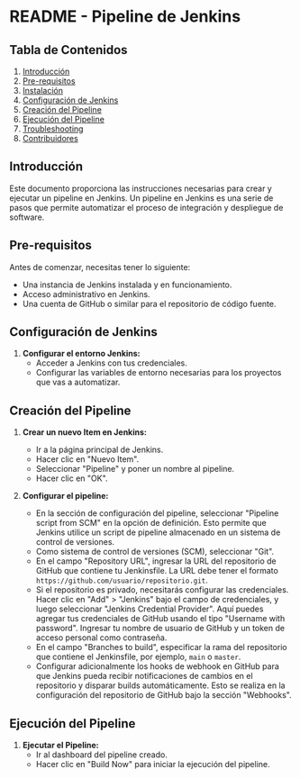 # README - Pipeline de Jenkins

## Tabla de Contenidos
1. [Introducción](#introducción)
2. [Pre-requisitos](#pre-requisitos)
3. [Instalación](#instalación)
4. [Configuración de Jenkins](#configuración-de-jenkins)
5. [Creación del Pipeline](#creación-del-pipeline)
6. [Ejecución del Pipeline](#ejecución-del-pipeline)
7. [Troubleshooting](#troubleshooting)
8. [Contribuidores](#contribuidores)

## Introducción
Este documento proporciona las instrucciones necesarias para crear y ejecutar un pipeline en Jenkins. Un pipeline en Jenkins es una serie de pasos que permite automatizar el proceso de integración y despliegue de software.

## Pre-requisitos
Antes de comenzar, necesitas tener lo siguiente:
- Una instancia de Jenkins instalada y en funcionamiento.
- Acceso administrativo en Jenkins.
- Una cuenta de GitHub o similar para el repositorio de código fuente.

## Configuración de Jenkins
1. **Configurar el entorno Jenkins:**
   - Acceder a Jenkins con tus credenciales.
   - Configurar las variables de entorno necesarias para los proyectos que vas a automatizar.

## Creación del Pipeline
1. **Crear un nuevo Item en Jenkins:**
   - Ir a la página principal de Jenkins.
   - Hacer clic en "Nuevo Item".
   - Seleccionar "Pipeline" y poner un nombre al pipeline.
   - Hacer clic en "OK".

2. **Configurar el pipeline:**
   - En la sección de configuración del pipeline, seleccionar "Pipeline script from SCM" en la opción de definición. Esto permite que Jenkins utilice un script de pipeline almacenado en un sistema de control de versiones.
   - Como sistema de control de versiones (SCM), seleccionar "Git".
   - En el campo "Repository URL", ingresar la URL del repositorio de GitHub que contiene tu Jenkinsfile. La URL debe tener el formato `https://github.com/usuario/repositorio.git`.
   - Si el repositorio es privado, necesitarás configurar las credenciales. Hacer clic en "Add" > "Jenkins" bajo el campo de credenciales, y luego seleccionar "Jenkins Credential Provider". Aquí puedes agregar tus credenciales de GitHub usando el tipo "Username with password". Ingresar tu nombre de usuario de GitHub y un token de acceso personal como contraseña.
   - En el campo "Branches to build", especificar la rama del repositorio que contiene el Jenkinsfile, por ejemplo, `main` o `master`.
   - Configurar adicionalmente los hooks de webhook en GitHub para que Jenkins pueda recibir notificaciones de cambios en el repositorio y disparar builds automáticamente. Esto se realiza en la configuración del repositorio de GitHub bajo la sección "Webhooks".

## Ejecución del Pipeline
1. **Ejecutar el Pipeline:**
   - Ir al dashboard del pipeline creado.
   - Hacer clic en "Build Now" para iniciar la ejecución del pipeline.

